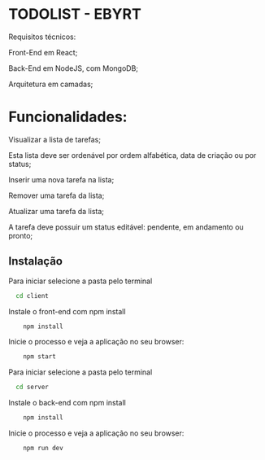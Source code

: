 
# TODOLIST - EBYRT

Requisitos técnicos:

Front-End em React;

Back-End em NodeJS, com MongoDB;

Arquitetura em camadas;

# Funcionalidades:

Visualizar a lista de tarefas;

Esta lista deve ser ordenável por ordem alfabética, data de criação ou por status;

Inserir uma nova tarefa na lista;

Remover uma tarefa da lista;

Atualizar uma tarefa da lista;

A tarefa deve possuir um status editável: pendente, em andamento ou pronto;

## Instalação
Para iniciar selecione a pasta pelo terminal

```bash
  cd client
```
Instale o front-end com npm install

```bash
    npm install 
```
Inicie o processo e veja a aplicação no seu browser:

```bash
    npm start 
```

Para iniciar selecione a pasta pelo terminal

```bash
  cd server
```
Instale o back-end com npm install

```bash
    npm install 
```
Inicie o processo e veja a aplicação no seu browser:

```bash
    npm run dev 
```
